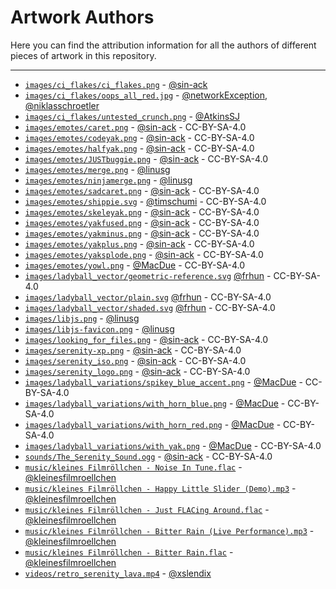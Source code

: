 # Artwork Authors

Here you can find the attribution information for all the authors of different
pieces of artwork in this repository.

---

- [`images/ci_flakes/ci_flakes.png`](images/ci_flakes/ci_flakes.png) - [@sin-ack](https://github.com/sin-ack)
- [`images/ci_flakes/oops_all_red.jpg`](images/ci_flakes/oops_all_red.jpg) - [@networkException](https://github.com/networkException), [@niklasschroetler](https://github.com/niklasschroetler)
- [`images/ci_flakes/untested_crunch.png`](images/ci_flakes/untested_crunch.jpg) - [@AtkinsSJ](https://github.com/AtkinsSJ)
- [`images/emotes/caret.png`](images/emotes/caret.png) - [@sin-ack](https://github.com/sin-ack) - CC-BY-SA-4.0
- [`images/emotes/codeyak.png`](images/emotes/codeyak.png) - [@sin-ack](https://github.com/sin-ack) - CC-BY-SA-4.0
- [`images/emotes/halfyak.png`](images/emotes/halfyak.png) - [@sin-ack](https://github.com/sin-ack) - CC-BY-SA-4.0
- [`images/emotes/JUSTbuggie.png`](images/emotes/JUSTbuggie.png) - [@sin-ack](https://github.com/sin-ack) - CC-BY-SA-4.0
- [`images/emotes/merge.png`](images/emotes/merge.png) - [@linusg](https://github.com/linusg)
- [`images/emotes/ninjamerge.png`](images/emotes/ninjamerge.png) - [@linusg](https://github.com/linusg)
- [`images/emotes/sadcaret.png`](images/emotes/sadcaret.png) - [@sin-ack](https://github.com/sin-ack) - CC-BY-SA-4.0
- [`images/emotes/shippie.svg`](images/emotes/shippie.svg) - [@timschumi](https://github.com/timschumi) - CC-BY-SA-4.0
- [`images/emotes/skeleyak.png`](images/emotes/skelebison.png) - [@sin-ack](https://github.com/sin-ack) - CC-BY-SA-4.0
- [`images/emotes/yakfused.png`](images/emotes/yakfused.png) - [@sin-ack](https://github.com/sin-ack) - CC-BY-SA-4.0
- [`images/emotes/yakminus.png`](images/emotes/yakminus.png) - [@sin-ack](https://github.com/sin-ack) - CC-BY-SA-4.0
- [`images/emotes/yakplus.png`](images/emotes/yakplus.png) - [@sin-ack](https://github.com/sin-ack) - CC-BY-SA-4.0
- [`images/emotes/yaksplode.png`](images/emotes/yaksplode.png) - [@sin-ack](https://github.com/sin-ack) - CC-BY-SA-4.0
- [`images/emotes/yowl.png`](images/emotes/yowl.png) - [@MacDue](https://github.com/MacDue) - CC-BY-SA-4.0
- [`images/ladyball_vector/geometric-reference.svg`](images/ladyball_vector/geometric-reference.svg) [@frhun](https://github.com/frhun) - CC-BY-SA-4.0
- [`images/ladyball_vector/plain.svg`](images/ladyball_vector/plain.svg) [@frhun](https://github.com/frhun) - CC-BY-SA-4.0
- [`images/ladyball_vector/shaded.svg`](images/shaded.svg) [@frhun](https://github.com/frhun) - CC-BY-SA-4.0
- [`images/libjs.png`](images/libjs.png) - [@linusg](https://github.com/linusg)
- [`images/libjs-favicon.png`](images/libjs-favicon.png) - [@linusg](https://github.com/linusg)
- [`images/looking_for_files.png`](images/looking_for_files.png) - [@sin-ack](https://github.com/sin-ack) - CC-BY-SA-4.0
- [`images/serenity-xp.png`](images/serenity-xp.png) - [@sin-ack](https://github.com/sin-ack) - CC-BY-SA-4.0
- [`images/serenity_iso.png`](images/serenity_iso.png) - [@sin-ack](https://github.com/sin-ack) - CC-BY-SA-4.0
- [`images/serenity_logo.png`](images/serenity_logo.png) - [@sin-ack](https://github.com/sin-ack) - CC-BY-SA-4.0
- [`images/ladyball_variations/spikey_blue_accent.png`](images/ladyball_variations/spikey_blue_accent.png) - [@MacDue](https://github.com/MacDue) - CC-BY-SA-4.0
- [`images/ladyball_variations/with_horn_blue.png`](images/ladyball_variations/with_horn_blue.png) - [@MacDue](https://github.com/MacDue) - CC-BY-SA-4.0
- [`images/ladyball_variations/with_horn_red.png`](images/ladyball_variations/with_horn_red.png) - [@MacDue](https://github.com/MacDue) - CC-BY-SA-4.0
- [`images/ladyball_variations/with_yak.png`](images/ladyball_variations/with_yak.png) - [@MacDue](https://github.com/MacDue) - CC-BY-SA-4.0
- [`sounds/The_Serenity_Sound.ogg`](sounds/The_Serenity_Sound.ogg) - [@sin-ack](https://github.com/sin-ack) - CC-BY-SA-4.0
- [`music/kleines Filmröllchen - Noise In Tune.flac`](music/kleines%20Filmröllchen%20-%20Noise%20In%20Tune.flac) - [@kleinesfilmroellchen](https://github.com/kleinesfilmroellchen)
- [`music/kleines Filmröllchen - Happy Little Slider (Demo).mp3`](music/kleines%20Filmröllchen%20-%20Happy%20Little%20Slider%20(Demo).mp3) - [@kleinesfilmroellchen](https://github.com/kleinesfilmroellchen)
- [`music/kleines Filmröllchen - Just FLACing Around.flac`](music/kleines%20Filmröllchen%20-%20Just%20FLACing%20Around.flac) - [@kleinesfilmroellchen](https://github.com/kleinesfilmroellchen)
- [`music/kleines Filmröllchen - Bitter Rain (Live Performance).mp3`](music/kleines%20Filmröllchen%20-%20Bitter%20Rain%20(Live%20Performance).mp3) - [@kleinesfilmroellchen](https://github.com/kleinesfilmroellchen)
- [`music/kleines Filmröllchen - Bitter Rain.flac`](music/kleines%20Filmröllchen%20-%20Bitter%20Rain.flac) - [@kleinesfilmroellchen](https://github.com/kleinesfilmroellchen)
- [`videos/retro_serenity_lava.mp4`](videos/retro_serenity_lava.mp4) - [@xslendix](https://github.com/xslendix)

